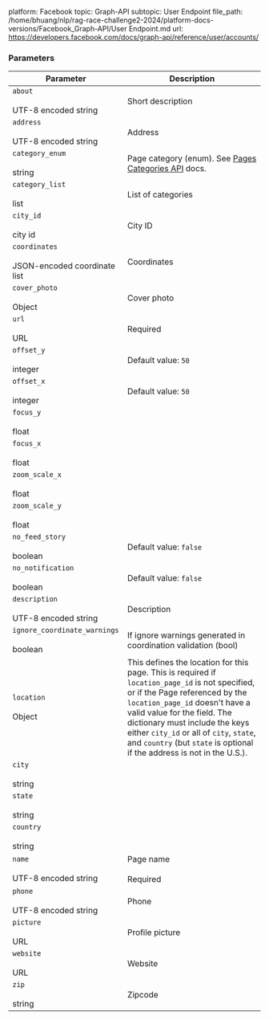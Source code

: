 platform: Facebook
topic: Graph-API
subtopic: User Endpoint
file_path: /home/bhuang/nlp/rag-race-challenge2-2024/platform-docs-versions/Facebook_Graph-API/User Endpoint.md
url: https://developers.facebook.com/docs/graph-api/reference/user/accounts/


### Parameters

| Parameter | Description |
| --- | --- |
| `about`<br><br>UTF-8 encoded string | Short description |
| `address`<br><br>UTF-8 encoded string | Address |
| `category_enum`<br><br>string | Page category (enum). See [Pages Categories API](https://developers.facebook.com/docs/graph-api/reference/page-category/) docs. |
| `category_list`<br><br>list<numeric string> | List of categories |
| `city_id`<br><br>city id | City ID |
| `coordinates`<br><br>JSON-encoded coordinate list | Coordinates |
| `cover_photo`<br><br>Object | Cover photo |
| `url`<br><br>URL | Required |
| `offset_y`<br><br>integer | Default value: `50` |
| `offset_x`<br><br>integer | Default value: `50` |
| `focus_y`<br><br>float |     |
| `focus_x`<br><br>float |     |
| `zoom_scale_x`<br><br>float |     |
| `zoom_scale_y`<br><br>float |     |
| `no_feed_story`<br><br>boolean | Default value: `false` |
| `no_notification`<br><br>boolean | Default value: `false` |
| `description`<br><br>UTF-8 encoded string | Description |
| `ignore_coordinate_warnings`<br><br>boolean | If ignore warnings generated in coordination validation (bool) |
| `location`<br><br>Object | This defines the location for this page. This is required if `location_page_id` is not specified, or if the Page referenced by the `location_page_id` doesn't have a valid value for the field. The dictionary must include the keys either `city_id` or all of `city`, `state`, and `country` (but `state` is optional if the address is not in the U.S.). |
| `city`<br><br>string |     |
| `state`<br><br>string |     |
| `country`<br><br>string |     |
| `name`<br><br>UTF-8 encoded string | Page name<br><br>Required |
| `phone`<br><br>UTF-8 encoded string | Phone |
| `picture`<br><br>URL | Profile picture |
| `website`<br><br>URL | Website |
| `zip`<br><br>string | Zipcode |